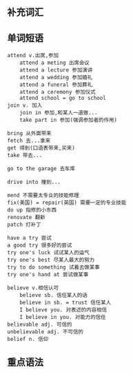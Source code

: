 
## 补充词汇



## 单词短语

	attend v.出席,参加
		attend a meting 出席会议
		attend a lecture 参加演讲
		attend a wedding 参加婚礼
		attend a funeral 参加葬礼
		attend a ceremony 参加仪式
		attend school = go to school
	join v. 加入
		join in 参加,和某人一道做...
		take part in 参加(强调参加者的作用)

	bring 从外面带来
	fetch 去...拿来
	get 得到(口语表带来,买来)
	take 带去...

	go to the garage 去车库

	drive into 撞到...

	mend 不需要太专业的技能修理
	fix(美国) = repair(英国) 需要一定的专业技能
	do up 指修的小东西
	renovate 翻新
	patch 打补丁

	have a try 尝试
	a good try 很多好的尝试
	try one's luck 试试某人的运气
	try one's best 尽某人最大的努力
	try to do something 试着去做某事
	try one's hand at 尝试做某事

	believe v.相信认可
		believe sb. 信任某人的话
		believe in sb. = trust 信任某人
		I believe you. 对表述的内容相信
		I believe in you. 对能力的信任
	believable adj. 可信的
	unbelievable adj. 不可信的
	belief n. 信仰

## 重点语法
